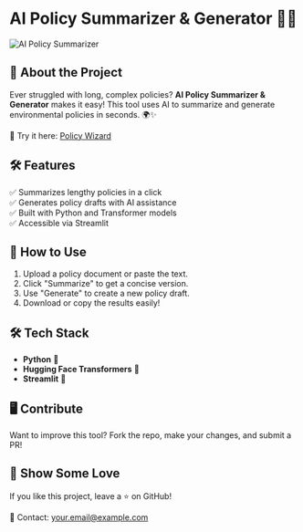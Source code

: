 # AI Policy Summarizer & Generator 📝🤖

![AI Policy Summarizer](your-image-link-here)

## 🚀 About the Project
Ever struggled with long, complex policies? **AI Policy Summarizer & Generator** makes it easy! This tool uses AI to summarize and generate environmental policies in seconds. 🌍✨

🔗 Try it here: [Policy Wizard](https://policywizard.streamlit.app/)

## 🛠️ Features
✅ Summarizes lengthy policies in a click  
✅ Generates policy drafts with AI assistance  
✅ Built with Python and Transformer models  
✅ Accessible via Streamlit

## 📂 How to Use
1. Upload a policy document or paste the text.
2. Click "Summarize" to get a concise version.
3. Use "Generate" to create a new policy draft.
4. Download or copy the results easily!

## 🛠️ Tech Stack
- **Python** 🐍
- **Hugging Face Transformers** 🤗
- **Streamlit** 🎈

## 🖥️ Contribute
Want to improve this tool? Fork the repo, make your changes, and submit a PR!

## 🌟 Show Some Love
If you like this project, leave a ⭐ on GitHub!

📧 Contact: your.email@example.com
